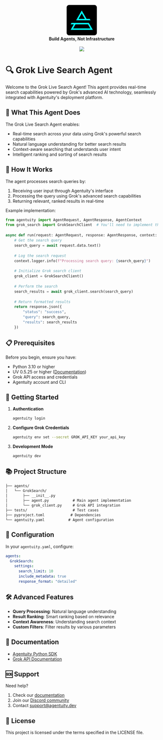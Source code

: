 <div align="center">
    <img src="https://raw.githubusercontent.com/agentuity/cli/refs/heads/main/.github/Agentuity.png" alt="Agentuity" width="100"/> <br/>
    <strong>Build Agents, Not Infrastructure</strong> <br/>
    <br/>
        <a target="_blank" href="https://app.agentuity.com/deploy" alt="Agentuity">
            <img src="https://app.agentuity.com/img/deploy.svg" /> 
        </a>
    <br />
</div>

# 🔍 Grok Live Search Agent

Welcome to the Grok Live Search Agent! This agent provides real-time search capabilities powered by Grok's advanced AI technology, seamlessly integrated with Agentuity's deployment platform.

## 🎯 What This Agent Does

The Grok Live Search Agent enables:
- Real-time search across your data using Grok's powerful search capabilities
- Natural language understanding for better search results
- Context-aware searching that understands user intent
- Intelligent ranking and sorting of search results

## 🔗 How It Works

The agent processes search queries by:
1. Receiving user input through Agentuity's interface
2. Processing the query using Grok's advanced search capabilities
3. Returning relevant, ranked results in real-time

Example implementation:

```python
from agentuity import AgentRequest, AgentResponse, AgentContext
from grok_search import GrokSearchClient  # You'll need to implement this

async def run(request: AgentRequest, response: AgentResponse, context: AgentContext):
    # Get the search query
    search_query = await request.data.text()
    
    # Log the search request
    context.logger.info(f"Processing search query: {search_query}")
    
    # Initialize Grok search client
    grok_client = GrokSearchClient()
    
    # Perform the search
    search_results = await grok_client.search(search_query)
    
    # Return formatted results
    return response.json({
        "status": "success",
        "query": search_query,
        "results": search_results
    })
```

## 📋 Prerequisites

Before you begin, ensure you have:
- Python 3.10 or higher
- UV 0.5.25 or higher ([Documentation](https://docs.astral.sh/uv/))
- Grok API access and credentials
- Agentuity account and CLI

## 🚀 Getting Started

1. **Authentication**
   ```bash
   agentuity login
   ```

2. **Configure Grok Credentials**
   ```bash
   agentuity env set --secret GROK_API_KEY your_api_key
   ```

3. **Development Mode**
   ```bash
   agentuity dev
   ```

## 📚 Project Structure

```
├── agents/
│   └── GrokSearch/
│       ├── __init__.py
│       ├── agent.py           # Main agent implementation
│       └── grok_client.py     # Grok API integration
├── tests/                     # Test cases
├── pyproject.toml            # Dependencies
└── agentuity.yaml           # Agent configuration
```

## 🔧 Configuration

In your `agentuity.yaml`, configure:
```yaml
agents:
  GrokSearch:
    settings:
      search_limit: 10
      include_metadata: true
      response_format: "detailed"
```

## 🛠️ Advanced Features

- **Query Processing**: Natural language understanding
- **Result Ranking**: Smart ranking based on relevance
- **Context Awareness**: Understanding search context
- **Custom Filters**: Filter results by various parameters

## 📖 Documentation

- [Agentuity Python SDK](https://agentuity.dev/SDKs/python)
- [Grok API Documentation](https://grok.com/docs)

## 🆘 Support

Need help?
1. Check our [documentation](https://agentuity.dev/SDKs/python)
2. Join our [Discord community](https://discord.gg/agentuity)
3. Contact support@agentuity.dev

## 📝 License

This project is licensed under the terms specified in the LICENSE file.
